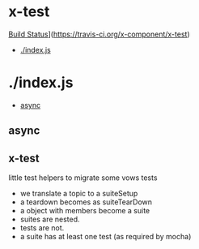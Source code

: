 # x-test

[Build Status](https://travis-ci.org/x-component/x-test.png?v1.0.0)](https://travis-ci.org/x-component/x-test)

- [./index.js](#indexjs) 

# ./index.js

  - [async](#async)

## async

  x-test
  ------
  
  little test helpers to migrate some vows tests
  - we translate a topic to a suiteSetup
  - a teardown becomes as suiteTearDown
  - a object with members become a suite
  - suites are nested.
  - tests are not.
  - a suite has at least one test (as required by mocha)
